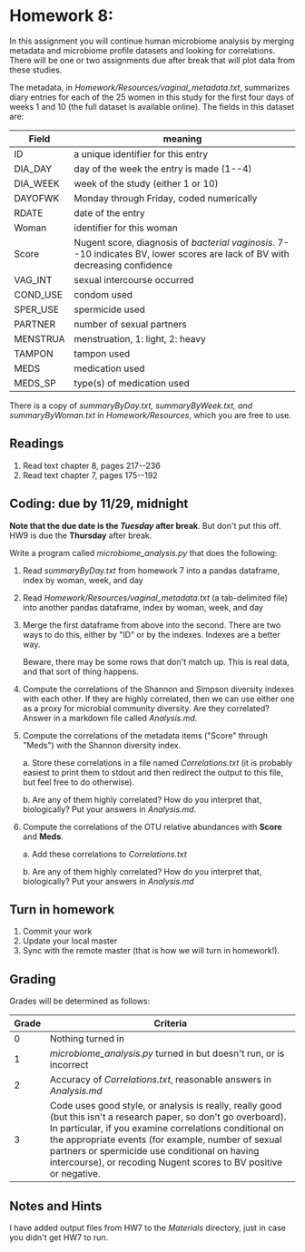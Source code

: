 # Homework 8:
In this assignment you will continue human microbiome analysis by merging metadata and microbiome profile datasets and looking for correlations. There will be one or two assignments due after break that will plot data from these studies.

The metadata, in *Homework/Resources/vaginal_metadata.txt*, summarizes diary entries for each of the 25 women in this study for the first four days of weeks 1 and 10 (the full dataset is available online). The fields in this dataset are:


Field 	| meaning
------- 	| ---------
ID	| a unique identifier for this entry 
DIA_DAY	| day of the week the entry is made (1--4)
DIA_WEEK	| week of the study (either 1 or 10)
DAYOFWK	| Monday through Friday, coded numerically
RDATE	| date of the entry
Woman	| identifier for this woman
Score	| Nugent score, diagnosis of *bacterial vaginosis*. 7--10 indicates BV, lower scores are lack of BV with decreasing confidence
VAG_INT	|sexual intercourse occurred
COND_USE	|condom used
SPER_USE	|spermicide used
PARTNER	|number of sexual partners
MENSTRUA	|menstruation, 1: light, 2: heavy
TAMPON	|tampon used
MEDS	|medication used
MEDS_SP	|type(s) of medication used

There is a copy of *summaryByDay.txt, summaryByWeek.txt, and summaryByWoman.txt* in *Homework/Resources*, which you are free to use.

## Readings
1. Read text chapter 8, pages 217--236
2. Read text chapter 7, pages 175--192
## Coding: due by 11/29, midnight ##
**Note that the due date is the *Tuesday* after break**. But don't put this off. HW9 is due the **Thursday** after break. 

Write a program called *microbiome_analysis.py* that does the following:

1. Read *summaryByDay.txt* from homework 7 into a pandas dataframe, index by woman, week, and day
2. Read *Homework/Resources/vaginal_metadata.txt* (a tab-delimited file) into another pandas dataframe, index by woman, week, and day
3. Merge the first dataframe from above into the second. There are two ways to do this, either by "ID" or by the indexes. Indexes are a better way.

	Beware, there may be some rows that don't match up. This is real data, and that sort of thing happens.

4. Compute the correlations of the Shannon and Simpson diversity indexes with each other. If they are highly correlated, then we can use either one as a proxy for microbial community diversity. Are they correlated? Answer in a markdown file called *Analysis.md*.

5. Compute the correlations of the metadata items ("Score" through "Meds") with the Shannon diversity index. 

	a. Store these correlations in a file named *Correlations.txt* (it is probably easiest to print them to stdout and then redirect the output to this file, but feel free to do otherwise).

	b. Are any of them highly correlated? How do you interpret that, biologically? Put your answers in *Analysis.md*.

6. Compute the correlations of the OTU relative abundances with **Score** and **Meds**. 

	a. Add these correlations to *Correlations.txt*

	b. Are any of them highly correlated? How do you interpret that, biologically? Put your answers in *Analysis.md*

## Turn in homework
1. Commit your work
2. Update your local master
3. Sync with the remote master (that is how we will turn in homework!).

## Grading
Grades will be determined as follows:

Grade | Criteria 
-------- | --------------
0          | Nothing turned in
1          | *microbiome_analysis.py*  turned in but doesn't run, or is incorrect
2          |   Accuracy of *Correlations.txt*, reasonable answers in *Analysis.md*
3          |  Code uses good style, or analysis is really, really good (but this isn't a research paper, so don't go overboard). In particular, if you examine correlations conditional on the appropriate events (for example, number of sexual partners or spermicide use conditional on having intercourse), or recoding Nugent scores to BV positive or negative.
## Notes and Hints ##
I have added output files from HW7 to the *Materials* directory, just in case you didn't get HW7 to run. 